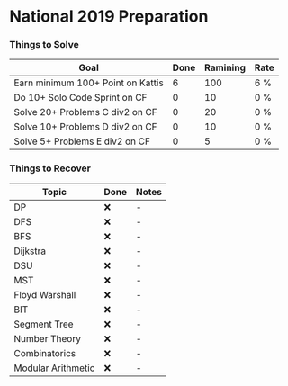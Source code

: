 # National 2019 Preparation

### Things to Solve
| Goal | Done  | Ramining | Rate |
| --- | --- | --- | --- |
| Earn minimum 100+ Point on Kattis | 6 | 100 | 6 % |
| Do 10+ Solo Code Sprint on CF | 0 | 10 | 0 % |
| Solve 20+ Problems C div2 on CF | 0 | 20 | 0 % |
| Solve 10+ Problems D div2 on CF | 0 | 10 | 0 % |
| Solve 5+ Problems E div2 on CF | 0 | 5 | 0 % |

### Things to Recover
| Topic | Done  | Notes |
| --- | --- | --- |
| DP  | :x: | - |
| DFS  | :x: | - |
| BFS  | :x: | - |
| Dijkstra  | :x: | - |
| DSU  | :x: | - |
| MST  | :x: | - |
| Floyd Warshall  | :x: | - |
| BIT  | :x: | - |
| Segment Tree  | :x: | - |
| Number Theory  | :x: | - |
| Combinatorics  | :x: | - |
| Modular Arithmetic  | :x: | - |
